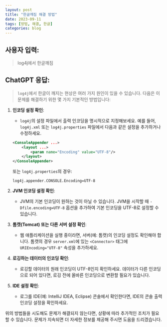 ```yaml
---
layout: post
title: "한글깨짐 해결 방법"
date: 2023-09-11
tags: [방법, 해결, 한글]
categories: blog
---
```


## 사용자 입력:
> log4j에서 한글깨짐

## ChatGPT 응답:
> `log4j`에서 한글이 깨지는 현상은 여러 가지 원인이 있을 수 있습니다. 다음은 이 문제를 해결하기 위한 몇 가지 기본적인 방법입니다:

1. **인코딩 설정 확인**: 
    - `log4j`의 설정 파일에서 출력 인코딩을 명시적으로 지정해보세요. 예를 들어, `log4j.xml` 또는 `log4j.properties` 파일에서 다음과 같은 설정을 추가하거나 수정하세요.
    ```xml
    <ConsoleAppender ...>
        <layout ...>
            <param name="Encoding" value="UTF-8"/>
        </layout>
    </ConsoleAppender>
    ```
    또는 `log4j.properties`의 경우:
    ```
    log4j.appender.CONSOLE.Encoding=UTF-8
    ```

2. **JVM 인코딩 설정 확인**:
    - JVM의 기본 인코딩이 원하는 것이 아닐 수 있습니다. JVM을 시작할 때 `-Dfile.encoding=UTF-8` 옵션을 추가하여 기본 인코딩을 UTF-8로 설정할 수 있습니다.

3. **톰캣(Tomcat) 또는 다른 서버 설정 확인**: 
    - 웹 애플리케이션을 실행 중이라면, 서버(예: 톰캣)의 인코딩 설정도 확인해야 합니다. 톰캣의 경우 `server.xml`에 있는 `<Connector>` 태그에 `URIEncoding="UTF-8"` 속성을 추가하세요.

4. **로깅하는 데이터의 인코딩 확인**: 
    - 로깅할 데이터의 원래 인코딩이 UTF-8인지 확인하세요. 데이터가 다른 인코딩으로 되어 있다면, 로깅 전에 올바른 인코딩으로 변환할 필요가 있습니다.

5. **IDE 설정 확인**:
    - 로그를 IDE(예: IntelliJ IDEA, Eclipse) 콘솔에서 확인한다면, IDE의 콘솔 출력 인코딩 설정을 확인하세요.

위의 방법들을 시도해도 문제가 해결되지 않는다면, 상황에 따라 추가적인 조치가 필요할 수 있습니다. 문제가 지속되면 더 자세한 정보를 제공해 주시면 도움을 드리겠습니다.

